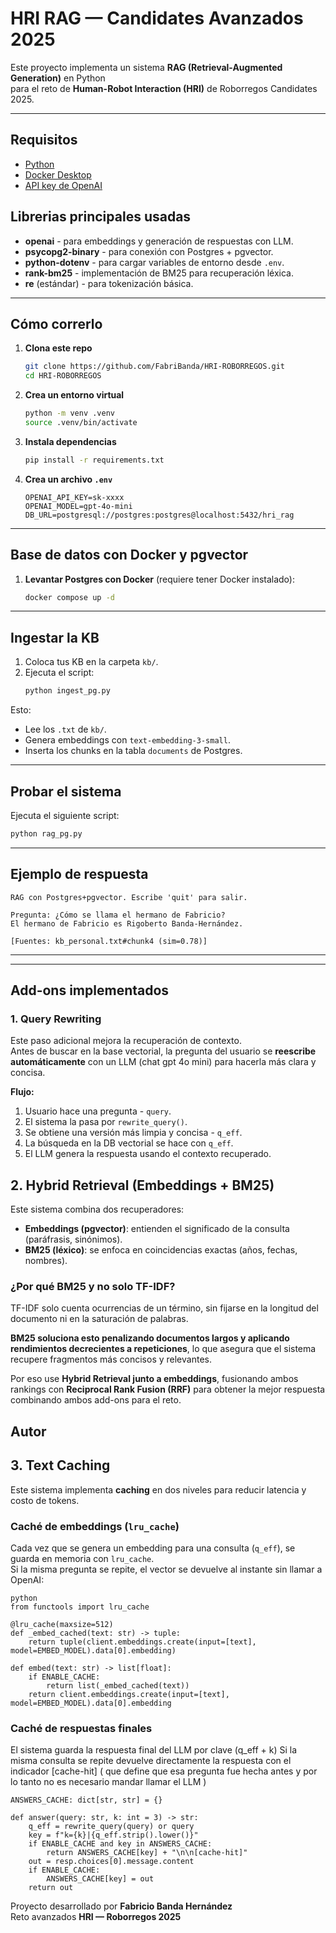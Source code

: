 # HRI RAG — Candidates Avanzados 2025

Este proyecto implementa un sistema **RAG (Retrieval-Augmented Generation)** en Python  
para el reto de **Human-Robot Interaction (HRI)** de Roborregos Candidates 2025.

---

## Requisitos

- [Python](https://www.python.org/downloads/)
- [Docker Desktop](https://www.docker.com/products/docker-desktop/)
- [API key de OpenAI](https://platform.openai.com/)

## Librerias principales usadas

- **openai** - para embeddings y generación de respuestas con LLM.  
- **psycopg2-binary** - para conexión con Postgres + pgvector.  
- **python-dotenv** - para cargar variables de entorno desde `.env`.  
- **rank-bm25** - implementación de BM25 para recuperación léxica.  
- **re** (estándar) - para tokenización básica.

---

## Cómo correrlo

1. **Clona este repo**
   ```bash
   git clone https://github.com/FabriBanda/HRI-ROBORREGOS.git
   cd HRI-ROBORREGOS
   ```

2. **Crea un entorno virtual**
   ```bash
   python -m venv .venv
   source .venv/bin/activate
   ```

3. **Instala dependencias**
   ```bash
   pip install -r requirements.txt
   ```

4. **Crea un archivo `.env`**
   ```env
   OPENAI_API_KEY=sk-xxxx
   OPENAI_MODEL=gpt-4o-mini
   DB_URL=postgresql://postgres:postgres@localhost:5432/hri_rag
   ```

---

## Base de datos con Docker y pgvector

1. **Levantar Postgres con Docker** (requiere tener Docker instalado):
   ```bash
   docker compose up -d
   ```

---

## Ingestar la KB 

1. Coloca tus KB en la carpeta `kb/`.
2. Ejecuta el script:
   ```bash
   python ingest_pg.py
   ```

Esto:
- Lee los `.txt` de `kb/`.
- Genera embeddings con `text-embedding-3-small`.
- Inserta los chunks en la tabla `documents` de Postgres.

---

## Probar el sistema

Ejecuta el siguiente script:
 ```bash
python rag_pg.py
```

---

## Ejemplo de respuesta

```
RAG con Postgres+pgvector. Escribe 'quit' para salir.

Pregunta: ¿Cómo se llama el hermano de Fabricio?
El hermano de Fabricio es Rigoberto Banda-Hernández.

[Fuentes: kb_personal.txt#chunk4 (sim=0.78)]
```

---

---

## Add-ons implementados

### 1. Query Rewriting
Este paso adicional mejora la recuperación de contexto.  
Antes de buscar en la base vectorial, la pregunta del usuario se **reescribe automáticamente** con un LLM (chat gpt 4o mini) para hacerla más clara y concisa.

**Flujo:**
  1. Usuario hace una pregunta - `query`.
  2. El sistema la pasa por `rewrite_query()`.
  3. Se obtiene una versión más limpia y concisa - `q_eff`.
  4. La búsqueda en la DB vectorial se hace con `q_eff`.
  5. El LLM genera la respuesta usando el contexto recuperado.

## 2. Hybrid Retrieval (Embeddings + BM25)

Este sistema combina dos recuperadores:
- **Embeddings (pgvector)**: entienden el significado de la consulta (paráfrasis, sinónimos).
- **BM25 (léxico)**: se enfoca en coincidencias exactas (años, fechas, nombres).

### ¿Por qué BM25 y no solo TF-IDF?
TF-IDF solo cuenta ocurrencias de un término, sin fijarse en la longitud del documento ni en la saturación de palabras.  

**BM25 soluciona esto penalizando documentos largos y aplicando rendimientos decrecientes a repeticiones**, lo que asegura que el sistema recupere fragmentos más concisos y relevantes.  

Por eso use **Hybrid Retrieval junto a embeddings**, fusionando ambos rankings con **Reciprocal Rank Fusion (RRF)** para obtener la mejor respuesta combinando ambos add-ons para el reto.
## Autor

## 3. Text Caching 
Este sistema implementa **caching** en dos niveles para reducir latencia y costo de tokens.

### Caché de embeddings (`lru_cache`)
Cada vez que se genera un embedding para una consulta (`q_eff`), se guarda en memoria con `lru_cache`.  
Si la misma pregunta se repite, el vector se devuelve al instante sin llamar a OpenAI:

```
python
from functools import lru_cache

@lru_cache(maxsize=512)
def _embed_cached(text: str) -> tuple:
    return tuple(client.embeddings.create(input=[text], model=EMBED_MODEL).data[0].embedding)

def embed(text: str) -> list[float]:
    if ENABLE_CACHE:
        return list(_embed_cached(text))
    return client.embeddings.create(input=[text], model=EMBED_MODEL).data[0].embedding

```

### Caché de respuestas finales 
El sistema guarda la respuesta final del LLM por clave (q_eff + k)
Si la misma consulta se repite devuelve directamente la respuesta con el indicador [cache-hit] ( que define que esa pregunta fue hecha antes y por lo tanto no es necesario mandar llamar el LLM )

```
ANSWERS_CACHE: dict[str, str] = {}

def answer(query: str, k: int = 3) -> str:
    q_eff = rewrite_query(query) or query
    key = f"k={k}|{q_eff.strip().lower()}"
    if ENABLE_CACHE and key in ANSWERS_CACHE:
        return ANSWERS_CACHE[key] + "\n\n[cache-hit]"
    out = resp.choices[0].message.content
    if ENABLE_CACHE:
        ANSWERS_CACHE[key] = out
    return out

```

Proyecto desarrollado por **Fabricio Banda Hernández**  
Reto avanzados **HRI — Roborregos 2025**
